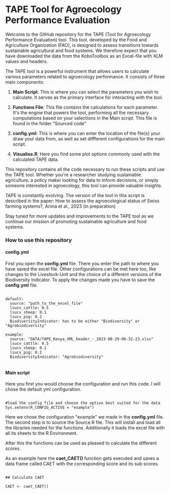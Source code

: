 # TAPE Tool for Agroecology Performance Evaluation

Welcome to the GitHub repository for the TAPE (Tool for Agroecology Performance Evaluation) tool. This tool, developed by the Food and Agriculture Organization (FAO), is designed to assess transitions towards sustainable agricultural and food systems. We therefore expect that you have downloaded the data from the KoboToolbox as an Excel-file with XLM values and headers.

The TAPE tool is a powerful instrument that allows users to calculate various parameters related to agroecology performance. It consists of three main components:

1.  **Main Script**: This is where you can select the parameters you wish to calculate. It serves as the primary interface for interacting with the tool.

2.  **Functions File**: This file contains the calculations for each parameter. It's the engine that powers the tool, performing all the necessary computations based on your selections in the Main script. This file is found in the folder "Sourced code"

3.  **config.yml**: This is where you can enter the location of the file(s) your draw your data from, as well as set diffferent configurations for the main script.

4. **Visualise.R**: Here you find some plot options commonly used with the calculated TAPE data.

This repository contains all the code necessary to run these scripts and use the TAPE tool. Whether you're a researcher studying sustainable agriculture, a policy maker looking for data to inform decisions, or simply someone interested in agroecology, this tool can provide valuable insights.

TAPE is constantly evolving. The version of the tool in this script is described in the paper: How to assess the agroecological status of Swiss farming systems?, Anina et al., 2023 (in preparation)

Stay tuned for more updates and improvements to the TAPE tool as we continue our mission of promoting sustainable agriculture and food systems.

### How to use this repository

#### config.yml

First you open the **config.yml** file. There you enter the path to where you have saved the excel file. Other configurations can be met here too, like changes to the Livestock-Unit and the choice of a different versions of the Biodiversity Indicator. To apply the changes made you have to save the **config.yml** file.


```

default:
  source: "path_to_the_excel_file"
  lsucv_cattle: 0.5
  lsucv_sheep: 0.1
  lsucv_pig: 0.2
  BiodiversityIndicator: has to be either "Biodiversity" or "Agrobiodiversity"

example:
  source: "DATA/TAPE_Kenya_XML_header_-_2023-08-29-06-32-23.xlsx"
  lsucv_cattle: 0.5
  lsucv_sheep: 0.1
  lsucv_pig: 0.2
  BiodiversityIndicator: "Agrobiodiversity"
  
```

#### Main script

Here you first you would choose the configuration and run this code. I will chose the default yml configuration.

```

#load the config file and choose the option best suited for the data
Sys.setenv(R_CONFIG_ACTIVE = "example")

```

Here we chose the configuration "example" we made in the **config.yml** file. The second step is to source the Source.R file. This will install and load all the libraries needed for the functions. Additionally it loads the excel file with all its sheets to the R Environment.

After this the functions can be used as pleased to calculate the different scores.

As an example here the **caet_CAET()** function gets executed and saves a data frame called CAET with the corresponding score and its sub scores.

```

## Calculate CAET

CAET <- caet_CAET()

```

